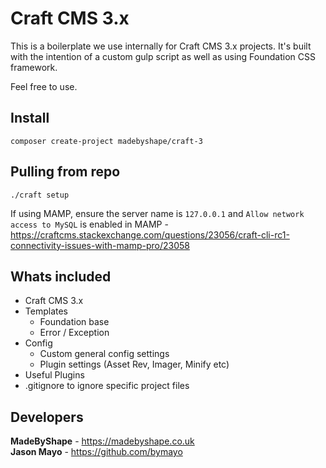 # Craft CMS 3.x

This is a boilerplate we use internally for Craft CMS 3.x projects. It's built with the intention of a custom gulp script as well as using Foundation CSS framework.

Feel free to use.

## Install

`composer create-project madebyshape/craft-3`

## Pulling from repo

`./craft setup`

If using MAMP, ensure the server name is `127.0.0.1` and `Allow network access to MySQL` is enabled in MAMP - https://craftcms.stackexchange.com/questions/23056/craft-cli-rc1-connectivity-issues-with-mamp-pro/23058

## Whats included

- Craft CMS 3.x
- Templates
   - Foundation base
   - Error / Exception
- Config
   - Custom general config settings
   - Plugin settings (Asset Rev, Imager, Minify etc)
- Useful Plugins
- .gitignore to ignore specific project files

## Developers

**MadeByShape** - https://madebyshape.co.uk  
**Jason Mayo** - https://github.com/bymayo
